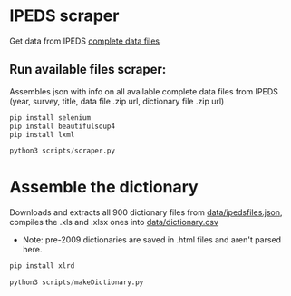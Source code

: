 # IPEDS scraper

Get data from IPEDS [complete data files](http://nces.ed.gov/ipeds/datacenter/DataFiles.aspx)

## Run available files scraper:
Assembles json with info on all available complete data files from IPEDS (year, survey, title, data file .zip url, dictionary file .zip url)
```python
pip install selenium
pip install beautifulsoup4
pip install lxml

python3 scripts/scraper.py
```

# Assemble the dictionary
Downloads and extracts all 900 dictionary files from [data/ipedsfiles.json](data/ipedsfiles.json), compiles the .xls and .xlsx ones into [data/dictionary.csv](data/dictionary.csv)
* Note: pre-2009 dictionaries are saved in .html files and aren't parsed here.
```python
pip install xlrd

python3 scripts/makeDictionary.py
```